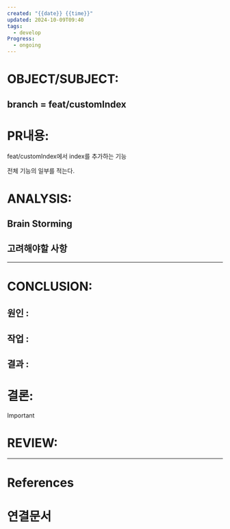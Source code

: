 ```yaml
---
created: "{{date}} {{time}}"
updated: 2024-10-09T09:40
tags:
  - develop
Progress:
  - ongoing
---
```

# OBJECT/SUBJECT:
## branch = feat/customIndex
# PR내용:
feat/customIndex에서
index를 추가하는 기능

전체 기능의 일부를 적는다. 
# ANALYSIS:
## Brain Storming

## 고려해야할 사항


---
# CONCLUSION:

## 원인 :

## 작업 :

## 결과 :

# 결론:
>[!important]
# REVIEW:


---
# References

# 연결문서
